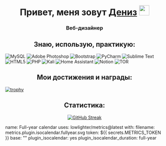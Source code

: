 <h1 align="center">Привет, меня зовут <a href="https://daniilshat.ru/" target="_blank">Дениз</a> 
<img src="https://github.com/blackcater/blackcater/raw/main/images/Hi.gif" height="32"/></h1>
<h3 align="center">Веб-дизайнер</h3>


<h2 align="center">Знаю, использую, практикую:</h2>

![MySQL](https://img.shields.io/badge/mysql-%2300f.svg?style=for-the-badge&logo=mysql&logoColor=white)
![Adobe Photoshop](https://img.shields.io/badge/adobe%20photoshop-%2331A8FF.svg?style=for-the-badge&logo=adobe%20photoshop&logoColor=white)
![Bootstrap](https://img.shields.io/badge/bootstrap-%238511FA.svg?style=for-the-badge&logo=bootstrap&logoColor=white)
![PyCharm](https://img.shields.io/badge/pycharm-143?style=for-the-badge&logo=pycharm&logoColor=black&color=black&labelColor=green)
![Sublime Text](https://img.shields.io/badge/sublime_text-%23575757.svg?style=for-the-badge&logo=sublime-text&logoColor=important)
![HTML5](https://img.shields.io/badge/html5-%23E34F26.svg?style=for-the-badge&logo=html5&logoColor=white)
![PHP](https://img.shields.io/badge/php-%23777BB4.svg?style=for-the-badge&logo=php&logoColor=white)
![Kali](https://img.shields.io/badge/Kali-268BEE?style=for-the-badge&logo=kalilinux&logoColor=white)
![Home Assistant](https://img.shields.io/badge/home%20assistant-%2341BDF5.svg?style=for-the-badge&logo=home-assistant&logoColor=white)
![Notion](https://img.shields.io/badge/Notion-%23000000.svg?style=for-the-badge&logo=notion&logoColor=white)
![TOR](https://img.shields.io/badge/tor-%237E4798.svg?style=for-the-badge&logo=tor-project&logoColor=white)

<h2 align="center">Мои достижения и награды:</h2>

[![trophy](https://github-profile-trophy.vercel.app/?username=Denizceli&theme=matrix)](https://github.com/ryo-ma/github-profile-trophy)

<h2 align="center">Статистика:</h2>

<div align="center"><a href="https://git.io/streak-stats"><img src="http://github-readme-streak-stats.herokuapp.com?user=Denizceli&theme=hacker&hide_border=%D0%B8%D1%81%D1%82%D0%B8%D0%BD%D0%BD%D1%8B%D0%B9&border_radius=0&locale=ru" alt="GitHub Streak" /></a></div>

name: Full-year calendar
uses: lowlighter/metrics@latest
with:
  filename: metrics.plugin.isocalendar.fullyear.svg
  token: ${{ secrets.METRICS_TOKEN }}
  base: ""
  plugin_isocalendar: yes
  plugin_isocalendar_duration: full-year

